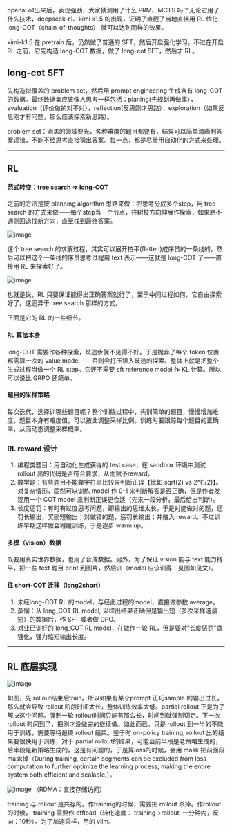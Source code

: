 openai o1出来后，表现强劲，大家猜测用了什么 PRM、MCTS 吗？无论它用了什么技术，deepseek-r1、kimi k1.5 的出现，证明了直截了当地直接用 RL 优化 long-COT（chain-of-thoughts） 就可以达到同样的效果。

kimi-k1.5 在 pretrain 后，仍然做了普通的 SFT，然后开启强化学习。不过在开启 RL 之前，它先构造 long-COT 数据，做了 long-cot SFT，然后才 RL。

## long-cot SFT

先构造拟覆盖的 problem set，然后用 prompt engineering 生成含有 long-COT 的数据。最终数据集应该像人思考一样包括：planing(先规划再做事），evaluation（评价做的对不对），reflection(反思刚才思路），exploration（如果反思刚才有问题，那么应该探索新思路）。

problem set：涵盖的领域要光，各种难度的题目都要有，结果可以简单清晰判答案读错，不能不经思考直接猜出答案。每一点，都是尽量用自动化的方式来处理。

----

## RL

#### 范式转变：tree search => long-COT

之前的方法是按 planning algorithm 思路来做：把思考分成多个step，用 tree search 的方式来做——每个step当一个节点，往树枝方向伸展作探索，如果路不通则回退找新方向，直至找到最终答案。

![image](https://github.com/user-attachments/assets/de545268-c8bf-4c6c-9e75-cb64ff7ebcc9)

这个 tree search 的求解过程，其实可以展开拍平(flatten)成序贯的一条线的。然后可以把这个一条线的序贯思考过程用 text 表示——这就是 long-COT 了——直接用 RL 来探索好了。

![image](https://github.com/user-attachments/assets/ae9d0bb9-3c90-47bc-8928-4a8a77f1065d)

也就是说，RL 只要保证能得出正确答案就行了，至于中间过程如何，它自由探索好了。这迥异于 tree search 那样的方式。

下面是它的 RL 的一些细节。

#### RL 算法本身
long-COT 需要作各种探索，歧途步骤不见得不好。于是抛弃了每个 token 位置都需算一次的 value model——否则会打压误入歧途的探索。整体上就是把整个生成过程当做一个 RL step。它还不需要 sft reference model 作 KL 计算。所以可以说比 GRPO 还简单。

#### 题目的采样策略
每次迭代，选择训哪些题目呢？整个训练过程中，先训简单的题目，慢慢增加难度。题目本身有难度值，可以按此调整采样比例。训练时要跟踪每个题目的正确率，从而动态调整采样概率。

### RL reward 设计
1. 编程类题目：用自动化生成获得的 test case，在 sandbox 环境中测试 rollout 出的代码是否符合要求，从而赋予reward。
2. 数学题：有些题目不能靠字符串比较来判断正误【比如 sqrt(2) vs 2^(1/2)】。对复杂情形，固然可以训练 model 作 0-1 来判断解答是否正确，但是作者发现用一个 COT model 来判断正误更合适（先来一段分析，最后给出判断）。
3. 长度惩罚：有时有过度思考问题，即输出的思维太长。于是对能做对的题，惩罚长输出，奖励短输出；对做错的题，惩罚长输出；并融入 reward。不过训练早期这样做会减缓训练，于是逐步 warm up。

#### 多模（vision）数据
既要用真实世界数据，也用了合成数据。另外，为了保证 vision 能与 text 能力持平，把一些 text 题目 print 到图片，然后训（model 应该训得：见图如见文）。

#### 往 short-COT 迁移（long2short）
1. 未经long-COT RL 的model，与经此过程的model，直接做参数 average。
2. 蒸馏：从 long_COT RL model, 采样出结果正确但是输出短（多次采样选最短）的数据后，作 SFT 或者做 DPO。
3. 对业已训好的 long_COT RL model，在做作一轮 RL，但是要对“长度惩罚”做强化，强力缩短输出长度。

----

## RL 底层实现

![image](https://github.com/user-attachments/assets/fae59a87-1149-4904-b665-2fbae6f39f95)

如图，先 rollout结束后train。所以如果有某个prompt 正巧sample 的输出过长，那么就会导致 rollout 阶段时间太长，整体训练效率太低。partial rollout 正是为了解决这个问题。强制一轮 rollout时间只能有那么长，时间到就强制切走。下一次rollout 时间到了，把刚才没做完的继续做。如此而已。只是 rollout 到一半的不能用于训练，需要等待最终 rollout 结束。鉴于时 on-policy training, rollout 出的结果要很快用于训练，对于 partial rollout的结果，可能会前半段是老策略生成的，后半段是新策略生成的，这是有问题的，于是算loss的时候，会用 mask 把前面段mask掉（During training, certain segments can be excluded from loss computation to further optimize the learning process, making the entire system both efficient and scalable.）。

![image](https://github.com/user-attachments/assets/29e2186e-97e9-4d04-a6c5-bc01378db35f)
（RDMA：直接存储访问）

training 与 rollout 是共存的。作training的时候，需要把 rollout 杀掉。作rollout的时候， training 需要作 offload（转化速度： training->rollout, 一分钟内，反向：10秒）。为了加速采样，用的 vllm。
